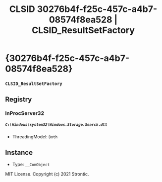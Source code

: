 ﻿---
title: "CLSID 30276b4f-f25c-457c-a4b7-08574f8ea528 | CLSID_ResultSetFactory"
excerpt: What is COM-Object CLSID 30276b4f-f25c-457c-a4b7-08574f8ea528?
---

# {30276b4f-f25c-457c-a4b7-08574f8ea528}

### `CLSID_ResultSetFactory`

## Registry


### InProcServer32

##### `C:\Windows\system32\Windows.Storage.Search.dll`
* ThreadingModel: `Both`

## Instance

* Type: `__ComObject`

MIT License. Copyright (c) 2021 Strontic.



